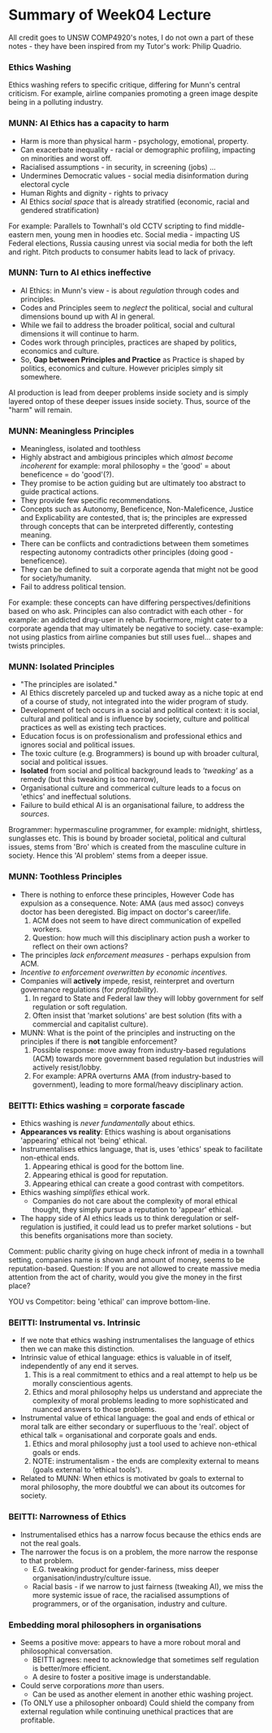 # Summary of Week04 Lecture

All credit goes to UNSW COMP4920's notes, I do not own a part of these notes - they have been inspired from my Tutor's work: Philip Quadrio.

### Ethics Washing

Ethics washing refers to specific critique, differing for Munn's central criticism.
For example, airline companies promoting a green image despite being in a polluting industry.

### MUNN: AI Ethics has a capacity to harm

- Harm is more than physical harm - psychology, emotional, property.
- Can exacerbate inequality - racial or demographic profiling, impacting on minorities and worst off.
- Racialised assumptions - in security, in screening (jobs) ...
- Undermines Democratic values - social media disinformation during electoral cycle
- Human Rights and dignity - rights to privacy
- AI Ethics _social space_ that is already stratified (economic, racial and gendered stratification)

For example: Parallels to Townhall's old CCTV scripting to find middle-eastern men, young men in hoodies etc.
Social media - impacting US Federal elections, Russia causing unrest via social media for both the left and right.
Pitch products to consumer habits lead to lack of privacy.

### MUNN: Turn to AI ethics ineffective

- AI Ethics: in Munn's view - is about _regulation_ through codes and principles.
- Codes and Principles seem to _neglect_ the political, social and cultural dimensions bound up with AI in general.
- While we fail to address the broader political, social and cultural dimensions it will continue to harm.
- Codes work through principles, practices are shaped by politics, economics and culture.
- So, **Gap between Principles and Practice** as Practice is shaped by politics, economics and culture. However
  priciples simply sit somewhere.

AI production is lead from deeper problems inside society and is simply layered ontop of these deeper issues inside society.
Thus, source of the "harm" will remain.

### MUNN: Meaningless Principles

- Meaningless, isolated and toothless
- Highly abstract and ambigious principles which _almost become incoherent_ for example: moral philosophy = the 'good' = about beneficence = do 'good'(?).
- They promise to be action guiding but are ultimately too abstract to guide practical actions.
- They provide few specific recommendations.
- Concepts such as Autonomy, Beneficence, Non-Maleficence, Justice and Explicability are contested, that is; the principles are expressed
  through concepts that can be interpreted differently, contesting meaning.
- There can be conflicts and contradictions between them sometimes respecting autonomy contradicts other principles (doing good - beneficence).
- They can be defined to suit a corporate agenda that might not be good for society/humanity.
- Fail to address political tension.

For example: these concepts can have differing perspectives/definitions based on who ask. Principles can also contradict with each other - for example:
an addicted drug-user in rehab. Furthermore, might cater to a corporate agenda that may ultimately be negative to society.
case-example: not using plastics from airline companies but still uses fuel... shapes and twists principles.

### MUNN: Isolated Principles

- "The principles are isolated."
- AI Ethics discretely parceled up and tucked away as a niche topic at end of a course of study, not integrated into the wider program of study.
- Development of tech occurs in a social and political context: it is social, cultural and political and is influence by society, culture and political
  practices as well as existing tech practices.
- Education focus is on professionalism and professional ethics and ignores social and political issues.
- The toxic culture (e.g. Brogrammers) is bound up with broader cultural, social and political issues.
- **Isolated** from social and political background leads to _'tweaking'_ as a remedy (but this tweaking is too narrow),
- Organisational culture and commerical culture leads to a focus on 'ethics' and ineffectual solutions.
- Failure to build ethical AI is an organisational failure, to address the _sources_.

Brogrammer: hypermasculine programmer, for example: midnight, shirtless, sunglasses etc.
This is bound by broader societal, political and cultural issues, stems from 'Bro' which is created from the masculine culture in society.
Hence this 'AI problem' stems from a deeper issue.

### MUNN: Toothless Principles

- There is nothing to enforce these principles, However Code has expulsion as a consequence. Note: AMA (aus med assoc) conveys doctor has been deregisted.
  Big impact on doctor's career/life.
  1. ACM does not seem to have direct communication of expelled workers.
  2. Question: how much will this disciplinary action push a worker to reflect on their own actions?
- The principles _lack enforcement measures_ - perhaps expulsion from ACM.
- _Incentive to enforcement overwritten by economic incentives._
- Companies will **actively** impede, resist, reinterpret and overturn governance regulations (for _profitability_).
  1. In regard to State and Federal law they will lobby government for self regulation or soft regulation.
  2. Often insist that 'market solutions' are best solution (fits with a commercial and capitalist culture).
- MUNN: What is the point of the principles and instructing on the principles if there is **not** tangible enforcement?
  1. Possible response: move away from industry-based regulations (ACM) towards more government based regulation but industries will actively resist/lobby.
  2. For example: APRA overturns AMA (from industry-based to government), leading to more formal/heavy disciplinary action.

### BEITTI: Ethics washing = corporate fascade

- Ethics washing is _never fundamentally_ about ethics.
- **Appearances vs reality**: Ethics washing is about organisations 'appearing' ethical not 'being' ethical.
- Instrumentalises ethics language, that is, uses 'ethics' speak to facilitate non-ethical ends.
  1. Appearing ethical is good for the bottom line.
  2. Appearing ethical is good for reputation.
  3. Appearing ethical can create a good contrast with competitors.
- Ethics washing _simplifies_ ethical work.
  - Companies do not care about the complexity of moral ethical thought, they simply pursue a reputation to 'appear' ethical.
- The happy side of AI ethics leads us to think deregulation or self-regulation is justified, it could lead us to prefer
  market solutions - but this benefits organisations more than society.

Comment: public charity giving on huge check infront of media in a townhall setting, companies name is shown and amount of money, seems to be reputation-based.
Question: If you are not allowed to create massive media attention from the act of charity, would you give the money in the first place?

YOU vs Competitor: being 'ethical' can improve bottom-line.

### BEITTI: Instrumental vs. Intrinsic

- If we note that ethics washing instrumentalises the language of ethics then we can make this distinction.
- Intrinsic value of ethical language: ethics is valuable in of itself, independently of any end it serves.
  1. This is a real commitment to ethics and a real attempt to help us be morally conscientious agents.
  2. Ethics and moral philosophy helps us understand and appreciate the complexity of moral problems leading
     to more sophisticated and nuanced answers to those problems.
- Instrumental value of ethical language: the goal and ends of ethical or moral talk are either secondary or superfluous to the 'real'.
  object of ethical talk = organisational and corporate goals and ends.
  1. Ethics and moral philosophy just a tool used to achieve non-ethical goals or ends.
  2. NOTE: instrumentalism - the ends are complexity external to means (goals external to 'ethical tools').
- Related to MUNN: When ethics is motivated bv goals to external to moral philosophy, the more doubtful we can about its outcomes for society.

### BEITTI: Narrowness of Ethics

- Instrumentalised ethics has a narrow focus because the ethics ends are not the real goals.
- The narrower the focus is on a problem, the more narrow the response to that problem.
  - E.G. tweaking product for gender-fariness, miss deeper organisation/industry/culture issue.
  - Racial basis - if we narrow to just fairness (tweaking AI), we miss the more systemic issue of race, the racialised assumptions
    of programmers, or of the organisation, industry and culture.

### Embedding moral philosophers in organisations

- Seems a positive move: appears to have a more robout moral and philosophical conversation.
  - BEITTI agrees: need to acknowledge that sometimes self regulation is better/more efficient.
  - A desire to foster a positive image is understandable.
- Could serve corporations _more_ than users.
  - Can be used as another element in another ethic washing project.
- (To ONLY use a philosopher onboard) Could shield the company from external regulation while continuing unethical practices that are profitable.

###
